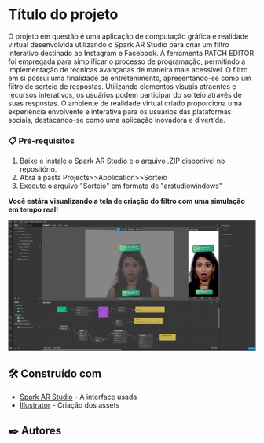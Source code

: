 # Título do projeto

O projeto em questão é uma aplicação de computação gráfica e realidade virtual desenvolvida utilizando o Spark AR Studio para criar um filtro interativo destinado ao Instagram e Facebook. A ferramenta PATCH EDITOR foi empregada para simplificar o processo de programação, permitindo a implementação de técnicas avançadas de maneira mais acessível. O filtro em si possui uma finalidade de entretenimento, apresentando-se como um filtro de sorteio de respostas. Utilizando elementos visuais atraentes e recursos interativos, os usuários podem participar do sorteio através de suas respostas. O ambiente de realidade virtual criado proporciona uma experiência envolvente e interativa para os usuários das plataformas sociais, destacando-se como uma aplicação inovadora e divertida.

### 📋 Pré-requisitos

1. Baixe e instale o Spark AR Studio e o arquivo .ZIP disponivel no repositório.
2. Abra a pasta Projects>>Application>>Sorteio
3. Execute o arquivo "Sorteio" em formato de "arstudiowindows"

**Você estára visualizando a tela de criação do filtro com uma simulação em tempo real!**

[<img src="/assets/img/img1.png">](https://github.com/LucasOllis/A3-Computa-o-Gr-fica/issues/1#issue-2007085800)

## 🛠️ Construído com

* [Spark AR Studio](https://spark.meta.com/download/) - A interface usada
* [Illustrator](https://www.adobe.com/br/products/illustrator.html) - Criação dos assets

## ✒️ Autores
